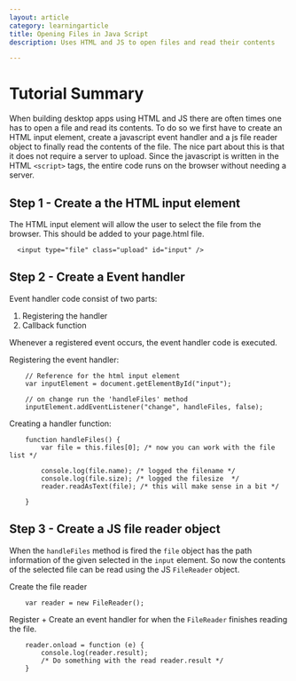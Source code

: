 ```yaml
---
layout: article
category: learningarticle
title: Opening Files in Java Script
description: Uses HTML and JS to open files and read their contents

---
```

# Tutorial Summary

When building desktop apps using HTML and JS there are often times one has to
open a file and read its contents. To do so we first have to create an HTML
input element, create a javascript event handler and a js file reader object to
finally read the contents of the file. The nice part about this is that it does
not require a server to upload. Since the javascript is written in the HTML
`<script>` tags, the entire code runs on the browser without needing a server.

## Step 1 - Create a the HTML input element

The HTML input element will allow the user to select the file from the
browser. This should be added to your page.html file.

```
  <input type="file" class="upload" id="input" />
```

## Step 2 - Create a Event handler

Event handler code consist of two parts:

1. Registering the handler
2. Callback function

Whenever a registered event occurs, the event handler code is executed.

Registering the event handler:

```
    // Reference for the html input element
    var inputElement = document.getElementById("input");

    // on change run the 'handleFiles' method
    inputElement.addEventListener("change", handleFiles, false);

```

Creating a handler function:

```
    function handleFiles() {
        var file = this.files[0]; /* now you can work with the file list */

        console.log(file.name); /* logged the filename */
        console.log(file.size); /* logged the filesize  */
        reader.readAsText(file); /* this will make sense in a bit */

    }

```

## Step 3 - Create a JS file reader object

When the `handleFiles` method is fired the `file` object has the path
information of the given selected in the `input` element. So now the contents
of the selected file can be read using the JS `FileReader` object.

Create the file reader

```
    var reader = new FileReader();
```

Register + Create an event handler for when the `FileReader` finishes reading
the file.

```
    reader.onload = function (e) {
        console.log(reader.result);
        /* Do something with the read reader.result */
    }

```
